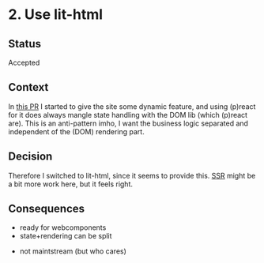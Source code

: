 # 2. Use lit-html

## Status

Accepted

## Context

In [this PR][1] I started to give the site some dynamic feature, and using (p)react for it
does always mangle state handling with the DOM lib (which (p)react are).
This is an anti-pattern imho, I want the business logic separated and independent of the
(DOM) rendering part.

## Decision

Therefore I switched to lit-html, since it seems to provide this.
[SSR][2] might be a bit more work here, but it feels right.

## Consequences

+ ready for webcomponents
+ state+rendering can be split
- not maintstream (but who cares)

[1]: https://github.com/wolframkriesing/jskatas.org/pull/2
[2]: 001-server-side-rendering.md